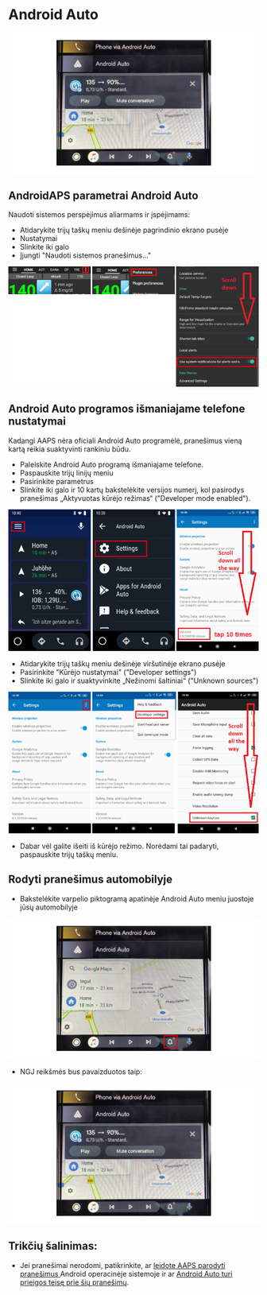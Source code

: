 # Android Auto

![AAPS NGJ duomenys Android Auto](../images/AndroidAuto_05.png)

## AndroidAPS parametrai Android Auto

Naudoti sistemos perspėjimus aliarmams ir įspėjimams:

* Atidarykite trijų taškų meniu dešinėje pagrindinio ekrano pusėje
* Nustatymai
* Slinkite iki galo
* Įjungti "Naudoti sistemos pranešimus..."

![Naudoti sistemos perspėjimus aliarmams ir įspėjimams](../images/AndroidAuto_01.png)

## Android Auto programos išmaniajame telefone nustatymai

Kadangi AAPS nėra oficiali Android Auto programėlė, pranešimus vieną kartą reikia suaktyvinti rankiniu būdu.

* Paleiskite Android Auto programą išmaniajame telefone.
* Paspauskite trijų linijų meniu
* Pasirinkite parametrus
* Slinkite iki galo ir 10 kartų bakstelėkite versijos numerį, kol pasirodys pranešimas „Aktyvuotas kūrėjo režimas“ ("Developer mode enabled").

![Įgalinti kūrėjo režimą](../images/AndroidAuto_02.png)

* Atidarykite trijų taškų meniu dešinėje viršutinėje ekrano pusėje
* Pasirinkite "Kūrėjo nustatymai" ("Developer settings")
* Slinkite iki galo ir suaktyvinkite „Nežinomi šaltiniai“ ("Unknown sources")

![Įgalinti nežinomus šaltinius](../images/AndroidAuto_03.png)

* Dabar vėl galite išeiti iš kūrėjo režimo. Norėdami tai padaryti, paspauskite trijų taškų meniu.

## Rodyti pranešimus automobilyje

* Bakstelėkite varpelio piktogramą apatinėje Android Auto meniu juostoje jūsų automobilyje

![Varpelio piktograma - Android Auto automobilyje](../images/AndroidAuto_04.png)

* NGJ reikšmės bus pavaizduotos taip:

![AAPS NGJ duomenys Android Auto](../images/AndroidAuto_05.png)

## Trikčių šalinimas:

* Jei pranešimai nerodomi, patikrinkite, ar [leidote AAPS parodyti pranešimus ](#androidaps-settings-for-android-auto) Android operacinėje sistemoje ir ar [Android Auto turi prieigos teisę prie šių pranešimų](#settings-in-android-auto-app-on-your-phone).